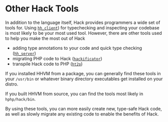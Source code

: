 # Other Hack Tools

In addition to the language itself, Hack provides programmers a wide set of tools for. Using [`hh_client`](../typechecking/options.md)) for typechecking and inspecting your codebase is most likely to be your most used tool. However, there are other tools used to help you make the most out of Hack

* adding type annotations to your code and quick type checking ([`hh_server`](./hhserver.md))
* migrating PHP code to Hack ([`hackificator`](./hackificator.md))
* transpile Hack code to PHP ([`ht2p`](./transpiler.md))

If you installed HHVM from a package, you can generally find these tools in your `/usr/bin` or whatever binary directory executables get installed on your distro.

If you built HHVM from source, you can find the tools most likely in `hphp/hack/bin`.

By using these tools, you can more easily create new, type-safe Hack code, as well as slowly migrate any existing code to enable the benefits of Hack.
